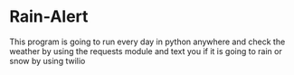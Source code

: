 # Rain-Alert
This program is going to run every day in python anywhere and check the weather by using the requests module and text you if it is going to rain or snow by using twilio
